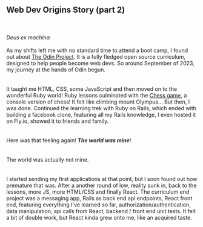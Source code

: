 ## Web Dev Origins Story (part 2)

\
\
_Deus ex machina_
\
\
As my shifts left me with no standard time to attend a boot camp, I found out about [The Odin Project](https://www.theodinproject.com/). It is a fully fledged open source curriculum, designed to help people become web devs. So around September of 2023, my journey at the hands of Odin begun.
\
\
\
It taught me HTML, CSS, some JavaScript and then moved on to the wonderful Ruby world! Ruby lessons culminated with the [Chess game](https://github.com/NikEmman/Chess), a console version of chess! It felt like climbing mount Olympus... But then, I was done. Continued the learning trek with Ruby on Rails, which ended with building a facebook clone, featuring all my Rails knowledge, I even hosted it on Fly.io, showed it to friends and family.
\
\
\
Here was that feeling again! **_The world was mine_**!
\
\
\
 The world was actually not mine.
\
\
\
I started sending my first applications at that point, but I soon found out how premature that was. After a another round of low, reality sunk in, back to the lessons, more JS, more HTML/CSS and finally React. The curriculum end project was a messaging app, Rails as back end api endpoints, React front end, featuring everything I've learned so far, authorization/authentication, data manipulation, api calls from React, backend / front end unit tests. It felt a bit of double work, but React kinda grew onto me, like an acquired taste.
